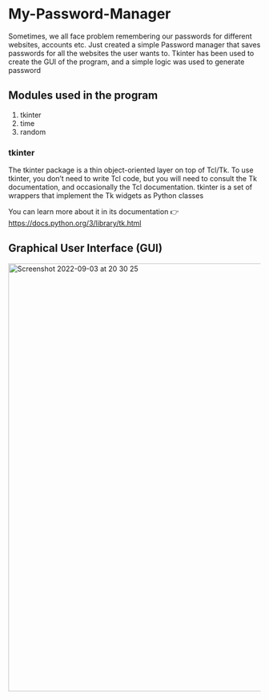 # My-Password-Manager
Sometimes, we all face problem remembering our passwords for different websites, accounts etc. Just created a simple Password manager that saves passwords for all the websites the user wants to. Tkinter has been used to create the GUI of the program, and a simple logic was used to generate password
## Modules used in the program
1) tkinter
2) time
3) random
### tkinter
The tkinter package is a thin object-oriented layer on top of Tcl/Tk. To use tkinter, you don’t need to write Tcl code, but you will need to consult the Tk documentation, and occasionally the Tcl documentation. tkinter is a set of wrappers that implement the Tk widgets as Python classes

You can learn more about it in its documentation 👉 https://docs.python.org/3/library/tk.html

## Graphical User Interface (GUI)
<img width="854" alt="Screenshot 2022-09-03 at 20 30 25" src="https://user-images.githubusercontent.com/93266569/188281945-504d76ee-f4de-45ee-bf2e-98b6ed7e95e7.png">


